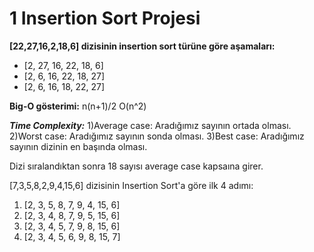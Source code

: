 # 1 Insertion Sort Projesi

**[22,27,16,2,18,6] dizisinin insertion sort türüne göre aşamaları:**

- [2, 27, 16, 22, 18, 6] 
- [2, 6, 16, 22, 18, 27] 
- [2, 6, 16, 18, 22, 27] 

**Big-O gösterimi:** n(n+1)/2 O(n^2)

***Time Complexity:*** 1)Average case: Aradığımız sayının ortada olması. 
2)Worst case: Aradığımız sayının sonda olması. 
3)Best case: Aradığımız sayının dizinin en başında olması.

Dizi sıralandıktan sonra 18 sayısı average case kapsaına girer.

[7,3,5,8,2,9,4,15,6] dizisinin Insertion Sort'a göre ilk 4 adımı:

1. [2, 3, 5, 8, 7, 9, 4, 15, 6]
2. [2, 3, 4, 8, 7, 9, 5, 15, 6]
3. [2, 3, 4, 5, 7, 9, 8, 15, 6]
4. [2, 3, 4, 5, 6, 9, 8, 15, 7]



